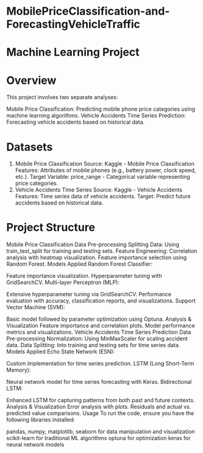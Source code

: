 # MobilePriceClassification-and-ForecastingVehicleTraffic
# Machine Learning Project

# Overview
This project involves two separate analyses:

Mobile Price Classification: Predicting mobile phone price categories using machine learning algorithms.
Vehicle Accidents Time Series Prediction: Forecasting vehicle accidents based on historical data.

# Datasets
1. Mobile Price Classification
Source: Kaggle - Mobile Price Classification
Features: Attributes of mobile phones (e.g., battery power, clock speed, etc.).
Target Variable: price_range - Categorical variable representing price categories.
2. Vehicle Accidents Time Series
Source: Kaggle - Vehicle Accidents
Features: Time series data of vehicle accidents.
Target: Predict future accidents based on historical data.


# Project Structure

Mobile Price Classification
Data Pre-processing
Splitting Data: Using train_test_split for training and testing sets.
Feature Engineering:
Correlation analysis with heatmap visualization.
Feature importance selection using Random Forest.
Models Applied
Random Forest Classifier:

Feature importance visualization.
Hyperparameter tuning with GridSearchCV.
Multi-layer Perceptron (MLP):

Extensive hyperparameter tuning via GridSearchCV.
Performance evaluation with accuracy, classification reports, and visualizations.
Support Vector Machine (SVM):

Basic model followed by parameter optimization using Optuna.
Analysis & Visualization
Feature importance and correlation plots.
Model performance metrics and visualizations.
Vehicle Accidents Time Series Prediction
Data Pre-processing
Normalization: Using MinMaxScaler for scaling accident data.
Data Splitting: Into training and testing sets for time series data.
Models Applied
Echo State Network (ESN):

Custom implementation for time series prediction.
LSTM (Long Short-Term Memory):

Neural network model for time series forecasting with Keras.
Bidirectional LSTM:

Enhanced LSTM for capturing patterns from both past and future contexts.
Analysis & Visualization
Error analysis with plots.
Residuals and actual vs. predicted value comparisons.
Usage
To run the code, ensure you have the following libraries installed:

pandas, numpy, matplotlib, seaborn for data manipulation and visualization
scikit-learn for traditional ML algorithms
optuna for optimization
keras for neural network models
